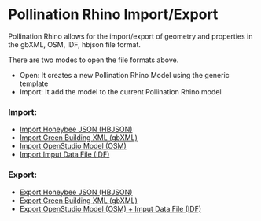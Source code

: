 # Pollination Rhino Import/Export

Pollination Rhino allows for the import/export of geometry and properties in the gbXML, OSM, IDF, hbjson file format.

There are two modes to open the file formats above.
* Open: It creates a new Pollination Rhino Model using the generic template
* Import: It add the model to the current Pollination Rhino model

### Import:
* [Import Honeybee JSON (HBJSON)](import/hbjson.md)
* [Import Green Building XML (gbXML)](import/gbxml.md)
* [Import OpenStudio Model (OSM)](import/osm.md)
* [Import Imput Data File (IDF)](import/idf.md)

### Export:
* [Export Honeybee JSON (HBJSON)](export/hbjson.md)
* [Export Green Building XML (gbXML)](export/gbxml.md)
* [Export OpenStudio Model (OSM) + Imput Data File (IDF)](export/osm.md)
